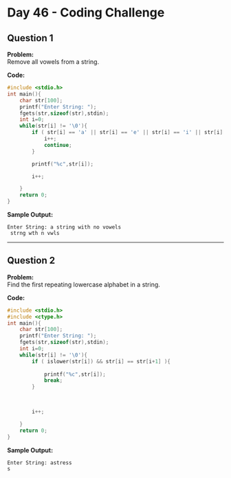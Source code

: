 # Day 46 - Coding Challenge

## Question 1  
**Problem:**  
Remove all vowels from a string.

**Code:**  
```c
#include <stdio.h>
int main(){
    char str[100];
    printf("Enter String: ");
    fgets(str,sizeof(str),stdin);
    int i=0;
    while(str[i] != '\0'){
        if ( str[i] == 'a' || str[i] == 'e' || str[i] == 'i' || str[i] == 'o'|| str[i] == 'u' ){
            i++;
            continue;
        }

        printf("%c",str[i]);

        i++;

    }
    return 0;
}
```

**Sample Output:**  
```
Enter String: a string with no vowels
 strng wth n vwls

```

---

## Question 2  
**Problem:**  
Find the first repeating lowercase alphabet in a string.

**Code:**  
```c
#include <stdio.h>
#include <ctype.h>
int main(){
    char str[100];
    printf("Enter String: ");
    fgets(str,sizeof(str),stdin);
    int i=0;
    while(str[i] != '\0'){
        if ( islower(str[i]) && str[i] == str[i+1] ){
            
            printf("%c",str[i]);
            break;
        }

        

        i++;

    }
    return 0;
}
```

**Sample Output:**  
```
Enter String: astress
s
```
